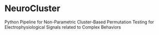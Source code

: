 # NeuroCluster
Python Pipeline for Non-Parametric Cluster-Based Permutation Testing for Electrophysiological Signals related to Complex Behaviors

